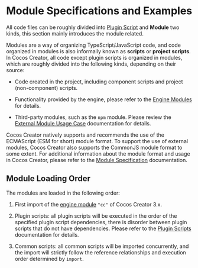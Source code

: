 # Module Specifications and Examples

All code files can be roughly divided into [Plugin Script](../external-scripts.md) and **Module** two kinds, this section mainly introduces the module related.

Modules are a way of organizing TypeScript/JavaScript code, and code organized in modules is also informally known as **scripts** or **project scripts**. In Cocos Creator, all code except plugin scripts is organized in modules, which are roughly divided into the following kinds, depending on their source:

- Code created in the project, including component scripts and project (non-component) scripts.

- Functionality provided by the engine, please refer to the [Engine Modules](./engine.md) for details.

- Third-party modules, such as the `npm` module. Please review the [External Module Usage Case](./example.md) documentation for details.

Cocos Creator natively supports and recommends the use of the ECMAScript (ESM for short) module format. To support the use of external modules, Cocos Creator also supports the CommonJS module format to some extent. For additional information about the module format and usage in Cocos Creator, please refer to the [Module Specification](./spec.md) documentation.

## Module Loading Order

The modules are loaded in the following order:

1. First import of the [engine module](./engine.md) `"cc"` of Cocos Creator 3.x.

2. Plugin scripts: all plugin scripts will be executed in the order of the specified plugin script dependencies, there is disorder between plugin scripts that do not have dependencies. Please refer to the [Plugin Scripts](../external-scripts.md) documentation for details.

3. Common scripts: all common scripts will be imported concurrently, and the import will strictly follow the reference relationships and execution order determined by `import`.
